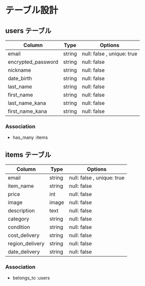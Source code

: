 # テーブル設計

## users テーブル
| Column              | Type   | Options       |
|---------------------|--------|---------------|
| email               | string | null: false , unique: true  |
| encrypted_password            | string | null: false   |
| nickname            | string | null: false   |
| date_birth          | string | null: false   |
| last_name           | string | null: false   |
| first_name          | string | null: false   |
| last_name_kana  | string | null: false   |
| first_name_kana | string | null: false   |

### Association

- has_many :items


## items テーブル
| Column           | Type   | Options     |
|------------------|--------|-------------|
| email               | string | null: false , unique: true  |
| item_name            | string | null: false |
| price          | int    | null: false |
| image          | image  | null: false |
| description        | text   | null: false |
| category        | string | null: false |
| condition        | string | null: false |
| cost_delivery      | string | null: false |
| region_delivery      | string | null: false |
| date_delivery    | string | null: false |

### Association
- belongs_to :users

